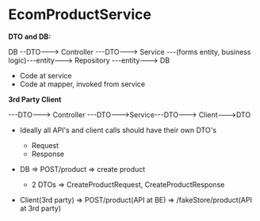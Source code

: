 # EcomProductService

**DTO and DB:**
   
DB --DTO---> Controller ---DTO---> Service ---(forms entity, business logic)---entity---> Repository ---entity---> DB
 
* Code at service
* Code at mapper, invoked from service

**3rd Party Client**

---DTO---> Controller ---DTO--->Service---DTO---> Client--->DTO

* Ideally all API's and client calls should have their own DTO's
  * Request
  * Response

* DB => POST/product => create product 
  * 2 DTOs => CreateProductRequest, CreateProductResponse
* Client(3rd party) => POST/product(API at BE) => /fakeStore/product(API at 3rd party)